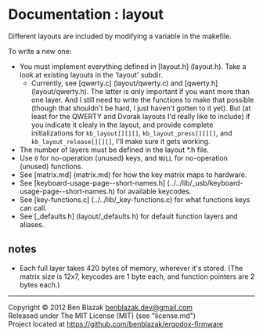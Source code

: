 # Documentation : layout

Different layouts are included by modifying a variable in the makefile.

To write a new one:
* You must implement everything defined in [layout.h] (layout.h).  Take a look
  at existing layouts in the 'layout' subdir.
    * Currently, see [qwerty.c] (layout/qwerty.c) and [qwerty.h]
      (layout/qwerty.h).  The latter is only important if you want more than
      one layer.  And I still need to write the functions to make that possible
      (though that shouldn't be hard, I just haven't gotten to it yet).  But
      (at least for the QWERTY and Dvorak layouts I'd really like to include)
      if you indicate it clealy in the layout, and provide complete
      initializations for `kb_layout[][][]`, `kb_layout_press[][][]`, and
      `kb_layout_release[][][]`, I'll make sure it gets working.
* The number of layers must be defined in the layout *.h file.
* Use `0` for no-operation (unused) keys, and `NULL` for no-operation (unused)
  functions.
* See [matrix.md] (matrix.md) for how the key matrix maps to hardware.
* See [keyboard-usage-page--short-names.h]
  (../../lib/_usb/keyboard-usage-page--short-names.h) for available keycodes.
* See [key-functions.c] (../../lib/_key-functions.c) for what functions keys
  can call.
* See [_defaults.h] (layout/_defaults.h) for default function layers and
  aliases.


## notes

* Each full layer takes 420 bytes of memory, wherever it's stored.  (The matrix
  size is 12x7, keycodes are 1 byte each, and function pointers are 2 bytes
  each.)

-------------------------------------------------------------------------------

Copyright &copy; 2012 Ben Blazak <benblazak.dev@gmail.com>  
Released under The MIT License (MIT) (see "license.md")  
Project located at <https://github.com/benblazak/ergodox-firmware>

